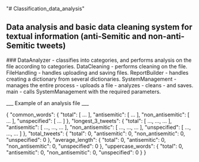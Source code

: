 "# Classification_data_analysis" 

## Data analysis and basic data cleaning system for textual information (anti-Semitic and non-anti-Semitic tweets)
*###* DataAnalyzer - classifies into categories, and performs analysis on the file according to categories.
DataCleaning - performs cleaning on the file.
FileHandling - handles uploading and saving files.
ReportBuilder - handles creating a dictionary from several dictionaries.
SystemManagement - manages the entire process - uploads a file - analyzes - cleans - and saves.
main - calls SystemManagement with the required parameters.


___ Example of an analysis file ___

{
    "common_words": {
        "total": [
            ...
        ],
        "antisemitic": [
            ...
        ],
        "non_antisemitic": [
            ...
        ],
        "unspecified": [
            ...
        ]
    },
    "longest_3_tweets": {
        "total": [
            ...,
            ...,
            ...
        ],
        "antisemitic": [
            ...,
            ...,
            ...
        ],
        "non_antisemitic": [
            ...,
            ...,
            ...
        ],
        "unspecified": [
            ...,
            ...,
            ...
        ]
    },
    "total_tweets": {
        "total": 0,
        "antisemitic": 0,
        "non_antisemitic": 0,
        "unspecified": 0
    },
    "average_length": {
        "total": 0,
        "antisemitic": 0,
        "non_antisemitic": 0,
        "unspecified": 0
    },
    "uppercase_words": {
        "total": 0,
        "antisemitic": 0,
        "non_antisemitic": 0,
        "unspecified": 0
    }
}
